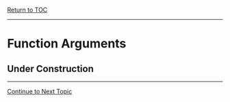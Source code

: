 <a href="https://github.com/CyberTrainingUSAF/05-C-Programming/blob/master/00-Table-of-Contents.md" rel="Return to TOC"> Return to TOC </a>

---
# Function Arguments
## Under Construction

---
<a href="https://github.com/CyberTrainingUSAF/05-C-Programming/blob/master/11_Pointers_Arrays/09_Pointer_Arrays.md"> Continue to Next Topic </a>
